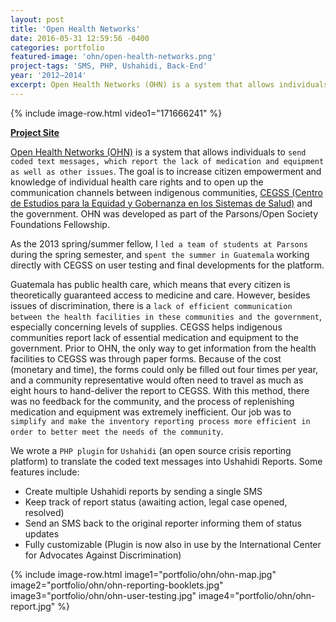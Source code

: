 ```yaml
---
layout: post
title: 'Open Health Networks'
date: 2016-05-31 12:59:56 -0400
categories: portfolio
featured-image: 'ohn/open-health-networks.png'
project-tags: 'SMS, PHP, Ushahidi, Back-End'
year: '2012–2014'
excerpt: Open Health Networks (OHN) is a system that allows individuals to send coded text messages which report the lack of medication, equipment and other concerns.
---
```


{% include image-row.html video1="171666241" %}

**[Project Site](http://vigilanciaysalud.com/plataforma/)**

[Open Health Networks (OHN)](http://vigilanciaysalud.com/plataforma/) is a system that allows individuals to `send coded text messages, which report the lack of medication and equipment as well as other issues`. The goal is to increase citizen empowerment and knowledge of individual health care rights and to open up the communication channels between indigenous communities, [CEGSS (Centro de Estudios para la Equidad y Gobernanza en los Sistemas de Salud)](http://cegss.org.gt/) and the government. OHN was developed as part of the Parsons/Open Society Foundations Fellowship.

As the 2013 spring/summer fellow, I `led a team of students at Parsons` during the spring semester, and `spent the summer in Guatemala` working directly with CEGSS on user testing and final developments for the platform.

Guatemala has public health care, which means that every citizen is theoretically guaranteed access to medicine and care. However, besides issues of discrimination, there is a `lack of efficient communication between the health facilities in these communities and the government`, especially concerning levels of supplies. CEGSS helps indigenous communities report lack of essential medication and equipment to the government. Prior to OHN, the only way to get information from the health facilities to CEGSS was through paper forms. Because of the cost (monetary and time), the forms could only be filled out four times per year, and a community representative would often need to travel as much as eight hours to hand-deliver the report to CEGSS. With this method, there was no feedback for the community, and the process of replenishing medication and equipment was extremely inefficient. Our job was to `simplify and make the inventory reporting process more efficient in order to better meet the needs of the community`.

We wrote a `PHP plugin` for `Ushahidi` (an open source crisis reporting platform) to translate the coded text messages into Ushahidi Reports. Some features include:

- Create multiple Ushahidi reports by sending a single SMS
- Keep track of report status (awaiting action, legal case opened, resolved)
- Send an SMS back to the original reporter informing them of status updates
- Fully customizable (Plugin is now also in use by the International Center for Advocates Against Discrimination)

{% include image-row.html image1="portfolio/ohn/ohn-map.jpg" image2="portfolio/ohn/ohn-reporting-booklets.jpg" image3="portfolio/ohn/ohn-user-testing.jpg" image4="portfolio/ohn/ohn-report.jpg" %}
